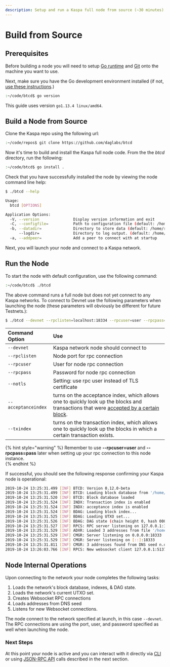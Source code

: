 ```yaml
---
description: Setup and run a Kaspa full node from source (~30 minutes).
---
```


# Build from Source

## Prerequisites

Before building a node you will need to setup [Go runtime](https://golang.org/pkg/runtime/) and [Git](https://git-scm.com/book/en/v2/Getting-Started-First-Time-Git-Setup) onto the machine you want to use.

Next, make sure you have the Go development environment installed \(if not, [use these instructions](https://golang.org/).\)  

```bash
:~/code/btcd$ go version
```

This guide uses version `go1.13.4 linux/amd64`.

## Build a Node from Source <a id="build-from-source-code"></a>

Clone the Kaspa repo using the following url:

```bash
:~/code/repos$ git clone https://github.com/daglabs/btcd
```

Now it's time to build and install the Kaspa full node code.  From the the _btcd_ directory, run the following:

```bash
:~/code/btcd$ go install . 
```

Check that you have successfully installed the node by viewing the node command line help:

```bash
$ ./btcd --help
```

```bash
Usage:
  btcd [OPTIONS]

Application Options:
  -V, --version               Display version information and exit
  -C, --configfile=           Path to configuration file (default: /home/roni/.btcd/btcd.conf)
  -b, --datadir=              Directory to store data (default: /home/roni/.btcd/data)
      --logdir=               Directory to log output. (default: /home/roni/.btcd/logs)
  -a, --addpeer=              Add a peer to connect with at startup
```

Next, you will launch your node and connect to a Kaspa network.

## Run the Node <a id="launch-the-node"></a>

To start the node with default configuration, use the following command: 

```bash
:~/code/btcd$ ./btcd
```

The above command runs a full node but does not yet connect to any Kaspa networks.  To connect to Devnet use the following parameters when launching the node \(these parameters will obviously be different for future Testnets.\):

```bash
$ ./btcd --devnet --rpclisten=localhost:18334 --rpcuser=user --rpcpass=pass --notls --acceptanceindex --txindex
```

| Command Option | Use |
| :--- | :--- |
| `--devnet` | Kaspa network node should connect to |
| `--rpclisten` | Node port for rpc connection |
| `--rpcuser` | User for node rpc connection |
| `--rpcpass` | Password for node rpc connection |
| `--notls` | Setting: use rpc user instead of TLS certificate |
| `--acceptanceindex` | turns on the acceptance index, which allows one to quickly look up the blocks and transactions that were [accepted by a certain block](../../about-kaspa/kaspa-overview/block-acceptance.md). |
| `--txindex` | turns on the transaction index, which allows one to quickly look up the blocks in which a certain transaction exists. |

{% hint style="warning" %}
Remember to use **--rpcuser=user** and **--rpcpass=pass** later when setting up your rpc connection to this node instance.  
{% endhint %}

If successful, you should see the following response confirming your Kaspa node is operational:

```bash
2019-10-24 13:25:31.499 [INF] BTCD: Version 0.12.0-beta
2019-10-24 13:25:31.499 [INF] BTCD: Loading block database from '/home/roni/.btcd/data/devnet/blocks_ffldb'
2019-10-24 13:25:31.520 [INF] BTCD: Block database loaded
2019-10-24 13:25:31.524 [INF] INDX: Transaction index is enabled
2019-10-24 13:25:31.524 [INF] INDX: acceptance index is enabled
2019-10-24 13:25:31.524 [INF] BDAG: Loading block index...
2019-10-24 13:25:31.525 [INF] BDAG: Loading UTXO set...
2019-10-24 13:25:31.526 [INF] BDAG: DAG state (chain height 0, hash 000033abb09b45e09ef5e3a2b92185b7503a074565ef5706904167c60b37d6f4)
2019-10-24 13:25:31.527 [INF] RPCS: RPC server listening on 127.0.0.1:18334
2019-10-24 13:25:31.529 [INF] ADXR: Loaded 3 addresses from file '/home/roni/.btcd/data/devnet/peers.json'
2019-10-24 13:25:31.529 [INF] CMGR: Server listening on 0.0.0.0:18333
2019-10-24 13:25:31.529 [INF] CMGR: Server listening on [::]:18333
2019-10-24 13:25:31.811 [INF] CMGR: 3 addresses found from DNS seed n.devnet-dnsseed.daglabs.com
2019-10-24 13:26:03.766 [INF] RPCS: New websocket client 127.0.0.1:51374
```

## Node Internal Operations

Upon connecting to the network your node completes the following tasks:

1. Loads the network's block database, indexes, & DAG state.
2. Loads the network's current UTXO set.
3. Creates Websocket RPC connections
4. Loads addresses from DNS seed
5. Listens for new Websocket connections.

The node connect to the network specified at launch, in this case `--devnet`.  The RPC connections are using the port, user, and password specified as well when launching the node.  

### Next Steps

At this point your node is active and you can interact with it directly via [CLI](../interact-with-a-node/node-cli-interface.md) or using [JSON-RPC API](../interact-with-a-node/node-json-rpc-api.md) calls described in the next section.









